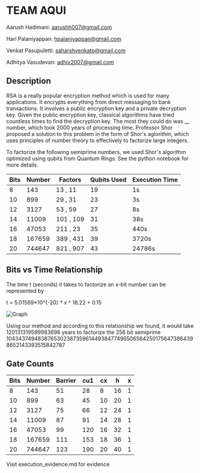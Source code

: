 
# TEAM AQUI 
Aarush Hadimani: aarushh007@gmail.com

Hari Palaniyappan: hpalaniyappan@gmail.com

Venkat Pasupuletti: saharshvenkatp@gmail.com

Adhitya Vasudevan: adhiv2007@gmail.com

## Description

RSA is a really popular encryption method which is used for many applications. It encrypts everything from direct messaging to bank transactions. It involves a public encryption key and a private decryption key. Given the public encryption key, classical algorithms have tried countless times to find the decryption key. The most they could do was __ number, which took 2000 years of processing time. Professor Shor proposed a solution to this problem in the form of Shor's aglorithm, which uses principles of number theory to effectively to factorize large integers. 

To factorize the following semiprime numbers, we used Shor's algorithm optimized using qubits from Quantum Rings. See the python notebook for more details.



| **Bits** | **Number** | **Factors** | **Qubits Used** | **Execution Time** |
|----------|------------|-------------|-----------------|--------------------|
| 8        | 143        | 13 , 11     | 19              | 1s                 |
| 10       | 899        | 29 , 31     | 23              | 3s                 |
| 12       | 3127       | 53 , 59     | 27              | 8s                 |
| 14       | 11009      | 101 , 109   | 31              | 38s                |
| 16       | 47053      | 211 , 23    | 35              | 440s               |
| 18       | 167659     | 389 , 431   | 39              | 3720s              |
| 20       | 744647     | 821 , 907   | 43              | 24786s             |  |



## Bits vs Time Relationship 

The time t (seconds) it takes to factorize an x-bit number can be represented by

t = 5.01569*10^{-20} * x ^ 18.22 + 0.15 

![Graph](https://i.postimg.cc/d0qqSqXK/Screenshot-2025-02-02-074044.png)

Using our method and according to this relationship we found, it would take 120131319599983696 years to factorize the 256 bit semiprime 104343749483876530238735961449384774965065842501756473864398652143393515842787
## Gate Counts

| **Bits** | **Number** | **Barrier** | **cu1** | **cx** | **h** | **x** |
|----------|------------|-------------|---------|--------|-------|-------|
| 8        | 143        | 51          | 28      | 8      | 16    | 1     |
| 10       | 899        | 63          | 45      | 10     | 20    | 1     |
| 12       | 3127       | 75          | 66      | 12     | 24    | 1     |
| 14       | 11009      | 87          | 91      | 14     | 28    | 1     |
| 16       | 47053      | 99          | 120     | 16     | 32    | 1     |
| 18       | 167659     | 111         | 153     | 18     | 36    | 1     |
| 20       | 744647     | 123         | 190     | 20     | 40    | 1     |





Visit execution_evidence.md for evidence
